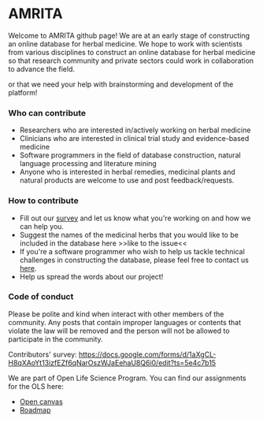 # AMRITA
Welcome to AMRITA github page! We are at an early stage of constructing an online database for herbal medicine. We hope to work with scientists from various disciplines to construct an online database for herbal medicine so that research community and private sectors could work in collaboration to advance the field.

or that we need your help with brainstorming and development of the platform!

### Who can contribute ###
- Researchers who are interested in/actively working on herbal medicine
- Clinicians who are interested in clinical trial study and evidence-based medicine
- Software programmers in the field of database construction, natural language processing and literature mining
- Anyone who is interested in herbal remedies, medicinal plants and natural products are welcome to use and post feedback/requests.

### How to contribute ###
- Fill out our [survey](https://docs.google.com/forms/d/1aXgCL-H8qXAoYt13izfEZf6qNarOszWJaEehaU8Q6i0/viewform?ts=5e4c7b15&edit_requested=true) and let us know what you're working on and how we can help you.
- Suggest the names of the medicinal herbs that you would like to be included in the database here >>like to the issue<<
- If you're a software programmer who wish to help us tackle technical challenges in constructing the database, please feel free to contact us [here](anunya.opa@gmail.com).
- Help us spread the words about our project!

### Code of conduct ###

Please be polite and kind when interact with other members of the community. Any posts that contain improper languages or contents that violate the law will be removed and the person will not be allowed to participate in the community.


Contributors' survey:
https://docs.google.com/forms/d/1aXgCL-H8qXAoYt13izfEZf6qNarOszWJaEehaU8Q6i0/edit?ts=5e4c7b15

We are part of Open Life Science Program. You can find our assignments for the OLS here:

- [Open canvas](https://drive.google.com/open?id=1vXj03t_X6GDjGGrW29NVFBtpp-8pnhPYcr44uOKxrK8)
- [Roadmap](https://docs.google.com/document/d/1SjqB6HPOekwD5dWiwehMGUQyW4DefLhxe9HoLAbDw7o/edit)
